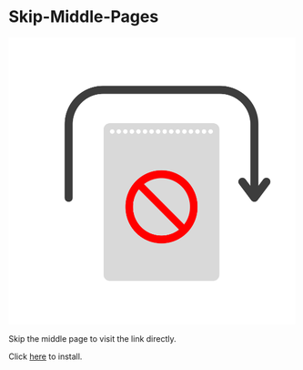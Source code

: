 # Skip-Middle-Pages

![](./assets/logo.svg)

Skip the middle page to visit the link directly.

Click [here](https://greasyfork.org/zh-CN/scripts/472496-skip-middle-pages) to install.